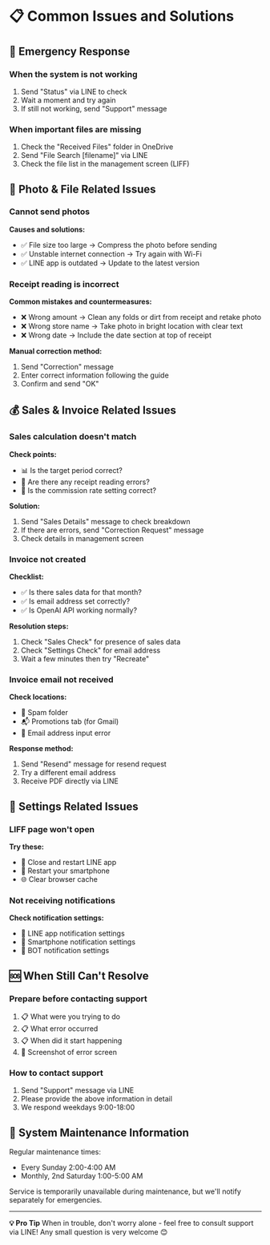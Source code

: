 # 📋 Common Issues and Solutions

## 🚨 Emergency Response

### When the system is not working
1. Send "Status" via LINE to check
2. Wait a moment and try again
3. If still not working, send "Support" message

### When important files are missing
1. Check the "Received Files" folder in OneDrive
2. Send "File Search [filename]" via LINE
3. Check the file list in the management screen (LIFF)

## 📸 Photo & File Related Issues

### Cannot send photos
**Causes and solutions:**
- ✅ File size too large → Compress the photo before sending
- ✅ Unstable internet connection → Try again with Wi-Fi
- ✅ LINE app is outdated → Update to the latest version

### Receipt reading is incorrect
**Common mistakes and countermeasures:**
- ❌ Wrong amount → Clean any folds or dirt from receipt and retake photo
- ❌ Wrong store name → Take photo in bright location with clear text
- ❌ Wrong date → Include the date section at top of receipt

**Manual correction method:**
1. Send "Correction" message
2. Enter correct information following the guide
3. Confirm and send "OK"

## 💰 Sales & Invoice Related Issues

### Sales calculation doesn't match
**Check points:**
- 📊 Is the target period correct?
- 🧾 Are there any receipt reading errors?
- 💯 Is the commission rate setting correct?

**Solution:**
1. Send "Sales Details" message to check breakdown
2. If there are errors, send "Correction Request" message
3. Check details in management screen

### Invoice not created
**Checklist:**
- ✅ Is there sales data for that month?
- ✅ Is email address set correctly?
- ✅ Is OpenAI API working normally?

**Resolution steps:**
1. Check "Sales Check" for presence of sales data
2. Check "Settings Check" for email address
3. Wait a few minutes then try "Recreate"

### Invoice email not received
**Check locations:**
- 📧 Spam folder
- 📬 Promotions tab (for Gmail)
- 📨 Email address input error

**Response method:**
1. Send "Resend" message for resend request
2. Try a different email address
3. Receive PDF directly via LINE

## 🔧 Settings Related Issues

### LIFF page won't open
**Try these:**
- 🔄 Close and restart LINE app
- 📱 Restart your smartphone
- 🌐 Clear browser cache

### Not receiving notifications
**Check notification settings:**
- 📱 LINE app notification settings
- 📱 Smartphone notification settings
- 🔔 BOT notification settings

## 🆘 When Still Can't Resolve

### Prepare before contacting support
1. 📋 What were you trying to do
2. 📋 What error occurred
3. 📋 When did it start happening
4. 📸 Screenshot of error screen

### How to contact support
1. Send "Support" message via LINE
2. Please provide the above information in detail
3. We respond weekdays 9:00-18:00

## 🔄 System Maintenance Information

Regular maintenance times:
- Every Sunday 2:00-4:00 AM
- Monthly, 2nd Saturday 1:00-5:00 AM

Service is temporarily unavailable during maintenance, but we'll notify separately for emergencies.

---

**💡 Pro Tip**
When in trouble, don't worry alone - feel free to consult support via LINE! Any small question is very welcome 😊